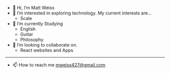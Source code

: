 - 👋 Hi, I’m Matt Weiss 
- 👀 I’m interested in exploring technology. My current interests are... 
  - Scale
- 🌱 I’m currently Studying
  - English 
  - Guitar
  - Philosophy
- 💞️ I’m looking to collaborate on.
  - React websites and Apps  
____________________
- 📫 How to reach me
mweiss427@gmail.com


<!---
mweiss427/mweiss427 is a ✨ special ✨ repository because its `README.md` (this file) appears on your GitHub profile.
You can click the Preview link to take a look at your changes.
--->
